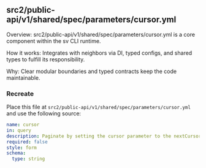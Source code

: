 ## src2/public-api/v1/shared/spec/parameters/cursor.yml

Overview: src2/public-api/v1/shared/spec/parameters/cursor.yml is a core component within the sv CLI runtime.

How it works: Integrates with neighbors via DI, typed configs, and shared types to fulfill its responsibility.

Why: Clear modular boundaries and typed contracts keep the code maintainable.

### Recreate

Place this file at `src2/public-api/v1/shared/spec/parameters/cursor.yml` and use the following source:

```yaml
name: cursor
in: query
description: Paginate by setting the cursor parameter to the nextCursor attribute returned by the previous request's response. Default value fetches the first "page" of the collection. See pagination for more detail.
required: false
style: form
schema:
  type: string

```
